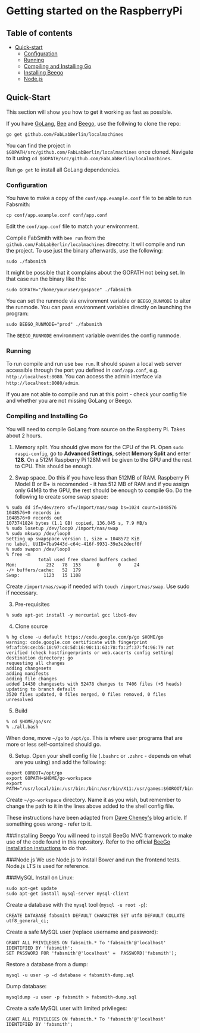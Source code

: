 # Getting started on the RaspberryPi

## Table of contents
- [Quick-start](#quick-start)
  - [Configuration](#configuration)
  - [Running](#running)
  - [Compiling and Installing Go](#compiling-and-installing-go)
  - [Installing Beego](#installing-beego)
  - [Node.js](#nodejs)

## Quick-Start
This section will show you how to get it working as fast as possible. 

If you have [GoLang](https://golang.org), [Bee](https://github.com/beego/bee) and [Beego](http://beego.me), use the follwing to clone the repo:  
```
go get github.com/FabLabBerlin/localmachines
```

You can find the project in `$GOPATH/src/github.com/FabLabBerlin/localmachines` once cloned. Navigate to it using `cd $GOPATH/src/github.com/FabLabBerlin/localmachines`.

Run `go get` to install all GoLang dependencies.

### Configuration
You have to make a copy of the `conf/app.example.conf` file to be able to run Fabsmith:  
```
cp conf/app.example.conf conf/app.conf
```

Edit the `conf/app.conf` file to match your environment.

Compile FabSmith with `bee run` from the `github.com/FabLabBerlin/localmachines` direcotry. It will compile and run the project. To use just the binary afterwards, use the following:  
```
sudo ./fabsmith
```

It might be possible that it complains about the GOPATH not being set. In that case run the binary like this:
```
sudo GOPATH="/home/youruser/gospace" ./fabsmith
```

You can set the runmode via environment variable or `BEEGO_RUNMODE` to alter the runmode. You can pass environment variables directly on launching the program:  
```
sudo BEEGO_RUNMODE="prod" ./fabsmith
```

The `BEEGO_RUNMODE` environment variable overrides the config runmode.

### Running
To run compile and run use `bee run`. It should spawn a local web server accessible through the port you defined in `conf/app.conf`, e.g. `http://localhost:8080`. You can access the admin interface via `http://localhost:8080/admin`.

If you are not able to compile and run at this point - check your config file and whether you are not missing GoLang or Beego.

### Compiling and Installing Go
You will need to compile GoLang from source on the Raspberry Pi. Takes about 2 hours. 

 1. Memory split. You should give more for the CPU of the Pi. Open `sudo raspi-config`, go to **Advanced Settings**, select **Memory Split** and enter **128**. On a 512M Raspberry Pi 128M will be given to the GPU and the rest to CPU. This should be enough.
 
 2. Swap space. Do this if you have less than 512MB of RAM. Raspberry Pi Model B or B+ is recomended - it has 512 MB of RAM and if you assign only 64MB to the GPU, the rest should be enough to compile Go. Do the following to create some swap space:  
 ```
 % sudo dd if=/dev/zero of=/import/nas/swap bs=1024 count=1048576
1048576+0 records in
1048576+0 records out
1073741824 bytes (1.1 GB) copied, 136.045 s, 7.9 MB/s
% sudo losetup /dev/loop0 /import/nas/swap
% sudo mkswap /dev/loop0
Setting up swapspace version 1, size = 1048572 KiB
no label, UUID=7ba9443d-c64c-416f-9931-39e3e2decf0f
% sudo swapon /dev/loop0
% free -m
             total used free shared buffers cached
Mem:           232   78  153      0       0     24
-/+ buffers/cache:   52  179
Swap:         1123   15 1108
 ```  
 Create `/import/nas/swap` if needed with `touch /import/nas/swap`. Use sudo if necessary.
 
 3. Pre-requisites  
 ```
 % sudo apt-get install -y mercurial gcc libc6-dev
 ```
 
 4. Clone source  
 ```
 % hg clone -u default https://code.google.com/p/go $HOME/go
warning: code.google.com certificate with fingerprint 9f:af:b9:ce:b5:10:97:c0:5d:16:90:11:63:78:fa:2f:37:f4:96:79 not verified (check hostfingerprints or web.cacerts config setting)
destination directory: go
requesting all changes
adding changesets
adding manifests
adding file changes
added 14430 changesets with 52478 changes to 7406 files (+5 heads)
updating to branch default
3520 files updated, 0 files merged, 0 files removed, 0 files unresolved
 ```
 
 5. Build
 ```
 % cd $HOME/go/src
% ./all.bash
 ```
 When done, move `~/go` to `/opt/go`. This is where user programs that are more or less self-contained should go.
 
 6. Setup. Open your shell config file (`.bashrc` or `.zshrc` - depends on what are you using) and add the following:  
 ```
 export GOROOT=/opt/go
export GOPATH=$HOME/go-workspace
export PATH="/usr/local/bin:/usr/bin:/bin:/usr/bin/X11:/usr/games:$GOROOT/bin:$GOPATH/bin"
 ```
 Create `~/go-workspace` directory. Name it as you wish, but remember to change the path to it in the lines above added to the shell config file.
 
These instructions have been adapted from [Dave Cheney's](http://dave.cheney.net/2012/09/25/installing-go-on-the-raspberry-pi) blog article. If something goes wrong - refer to it.

###Installing Beego
You will need to install BeeGo MVC framework to make use of the code found in this repository. Refer to the official [BeeGo installation instuctions](http://beego.me/quickstart) to do that.

###Node.js
We use Node.js to install Bower and run the frontend tests.  Node.js LTS is used for reference.

###MySQL
Install on Linux:  
```
sudo apt-get update
sudo apt-get install mysql-server mysql-client
```

Create a database with the `mysql` tool (`mysql -u root -p`):
```
CREATE DATABASE fabsmith DEFAULT CHARACTER SET utf8 DEFAULT COLLATE utf8_general_ci;
```

Create a safe MySQL user (replace username and password): 
```
GRANT ALL PRIVILEGES ON fabsmith.* To 'fabsmith'@'localhost' IDENTIFIED BY 'fabsmith';
SET PASSWORD FOR 'fabsmith'@'localhost' =  PASSWORD('fabsmith');
```

Restore a database from a dump:
```
mysql -u user -p -d database < fabsmith-dump.sql
```

Dump database:
```
mysqldump -u user -p fabsmith > fabsmith-dump.sql
```

Create a safe MySQL user with limited privileges: 
```
GRANT ALL PRIVILEGES ON fabsmith.* To 'fabsmith'@'localhost' IDENTIFIED BY 'fabsmith';
```
